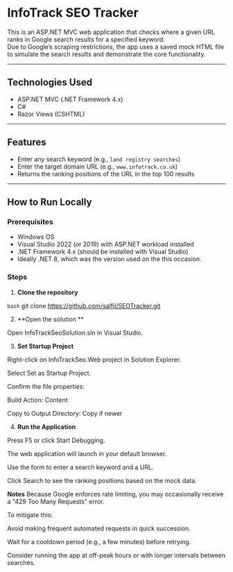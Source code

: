 # InfoTrack SEO Tracker

This is an ASP.NET MVC web application that checks where a given URL ranks in Google search results for a specified keyword.  
Due to Google’s scraping restrictions, the app uses a saved mock HTML file to simulate the search results and demonstrate the core functionality.

---

## Technologies Used

- ASP.NET MVC (.NET Framework 4.x)
- C#
- Razor Views (CSHTML)

---

## Features

- Enter any search keyword (e.g., `land registry searches`)
- Enter the target domain URL (e.g., `www.infotrack.co.uk`)
- Returns the ranking positions of the URL in the top 100 results

---

## How to Run Locally

### Prerequisites

- Windows OS
- Visual Studio 2022 (or 2019) with ASP.NET workload installed
- .NET Framework 4.x (should be installed with Visual Studio)
- Ideally .NET 8, which was the version used on the this occasion. 

### Steps

1. **Clone the repository**

```bash```
git clone https://github.com/salfil/SEOTracker.git


2. **Open the solution **

Open InfoTrackSeoSolution.sln in Visual Studio.

3. **Set Startup Project**

Right-click on InfoTrackSeo.Web project in Solution Explorer.

Select Set as Startup Project.

Confirm the file properties:

Build Action: Content

Copy to Output Directory: Copy if newer

4. **Run the Application**

Press F5 or click Start Debugging.

The web application will launch in your default browser.

Use the form to enter a search keyword and a URL.

Click Search to see the ranking positions based on the mock data.

**Notes**
Because Google enforces rate limiting, you may occasionally receive a "429 Too Many Requests" error.

To mitigate this:

Avoid making frequent automated requests in quick succession.

Wait for a cooldown period (e.g., a few minutes) before retrying.

Consider running the app at off-peak hours or with longer intervals between searches.

